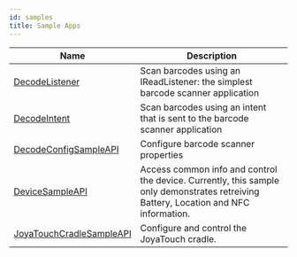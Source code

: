 ```yaml
---
id: samples
title: Sample Apps
---
```


| Name | Description |
|------|-------------|
| [DecodeListener](https://github.com/datalogic/xamarin-samples/tree/master/DecodeListener) | Scan barcodes using an IReadListener: the simplest barcode scanner application |
| [DecodeIntent](https://github.com/datalogic/xamarin-samples/tree/master/DecodeIntent) | Scan barcodes using an intent that is sent to the barcode scanner application |
| [DecodeConfigSampleAPI](https://github.com/datalogic/xamarin-samples/tree/master/DecodeConfigSampleAPI) | Configure barcode scanner properties |
| [DeviceSampleAPI](https://github.com/datalogic/xamarin-samples/tree/master/DeviceSampleAPI) | Access common info and control the device. Currently, this sample only demonstrates retreiving Battery, Location and NFC information.|
| [JoyaTouchCradleSampleAPI](https://github.com/datalogic/xamarin-samples/tree/master/JoyaTouchCradleSampleAPI) | Configure and control the JoyaTouch cradle. |
